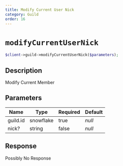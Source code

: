 ```yaml
---
title: Modify Current User Nick
category: Guild
order: 16
---
```


# `modifyCurrentUserNick`

```php
$client->guild->modifyCurrentUserNick($parameters);
```

## Description

Modify Current Member

## Parameters


Name | Type | Required | Default
--- | --- | --- | ---
guild.id | snowflake | true | *null*
nick? | string | false | *null*

## Response

Possibly No Response

